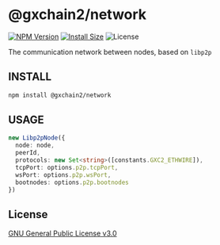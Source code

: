 # @gxchain2/network
[![NPM Version](https://img.shields.io/npm/v/@gxchain2/network)](https://www.npmjs.org/package/@gxchain2/network)
[![Install Size](https://packagephobia.now.sh/badge?p=@gxchain2/network)](https://packagephobia.now.sh/result?p=@gxchain2/network)
![License](https://img.shields.io/npm/l/@gxchain2/network)

The communication network between nodes, based on `libp2p`

## INSTALL

```sh
npm install @gxchain2/network
```

## USAGE

```ts
new Libp2pNode({
  node: node,
  peerId,
  protocols: new Set<string>([constants.GXC2_ETHWIRE]),
  tcpPort: options.p2p.tcpPort,
  wsPort: options.p2p.wsPort,
  bootnodes: options.p2p.bootnodes
})
```

## License

[GNU General Public License v3.0](https://www.gnu.org/licenses/gpl-3.0.en.html)
